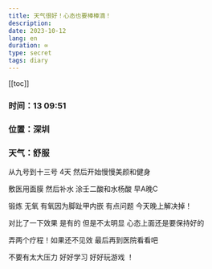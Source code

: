 ```yaml
---
title: 天气很好！心态也要棒棒滴！
description: 
date: 2023-10-12
lang: en
duration: ∞
type: secret
tags: diary
---
```

[[toc]]

### 时间：13 09:51

### 位置：深圳

### 天气：舒服

从九号到十三号 4天 然后开始慢慢美颜和健身

敷医用面膜 然后补水 涂壬二酸和水杨酸 早A晚C 

锻炼 无氧  有氧因为脚趾甲内嵌 有点问题 今天晚上解决掉！

对比了一下效果 是有的 但是不太明显 心态上面还是要保持好的 

弄两个疗程！如果还不见效 最后再到医院看看吧

不要有太大压力 好好学习 好好玩游戏 ！

